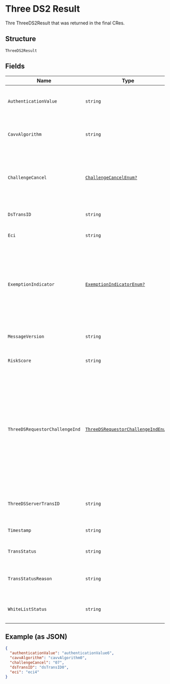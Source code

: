 
# Three DS2 Result

Thre ThreeDS2Result that was returned in the final CRes.

## Structure

`ThreeDS2Result`

## Fields

| Name | Type | Tags | Description |
|  --- | --- | --- | --- |
| `AuthenticationValue` | `string` | Optional | The `authenticationValue` value as defined in the 3D Secure 2 specification. |
| `CavvAlgorithm` | `string` | Optional | The algorithm used by the ACS to calculate the authentication value, only for Cartes Bancaires integrations. |
| `ChallengeCancel` | [`ChallengeCancelEnum?`](../../doc/models/challenge-cancel-enum.md) | Optional | Indicator informing the Access Control Server (ACS) and the Directory Server (DS) that the authentication has been cancelled. For possible values, refer to [3D Secure API reference](https://docs.adyen.com/online-payments/3d-secure/api-reference#mpidata). |
| `DsTransID` | `string` | Optional | The `dsTransID` value as defined in the 3D Secure 2 specification. |
| `Eci` | `string` | Optional | The `eci` value as defined in the 3D Secure 2 specification. |
| `ExemptionIndicator` | [`ExemptionIndicatorEnum?`](../../doc/models/exemption-indicator-enum.md) | Optional | Indicates the exemption type that was applied by the issuer to the authentication, if exemption applied.<br>Allowed values:<br><br>* `lowValue`<br>* `secureCorporate`<br>* `trustedBeneficiary`<br>* `transactionRiskAnalysis` |
| `MessageVersion` | `string` | Optional | The `messageVersion` value as defined in the 3D Secure 2 specification. |
| `RiskScore` | `string` | Optional | Risk score calculated by Cartes Bancaires Directory Server (DS). |
| `ThreeDSRequestorChallengeInd` | [`ThreeDSRequestorChallengeIndEnum?`](../../doc/models/three-ds-requestor-challenge-ind-enum.md) | Optional | Indicates whether a challenge is requested for this transaction. Possible values:<br><br>* **01** — No preference<br>* **02** — No challenge requested<br>* **03** — Challenge requested (3DS Requestor preference)<br>* **04** — Challenge requested (Mandate)<br>* **05** — No challenge (transactional risk analysis is already performed)<br>* **06** — Data Only |
| `ThreeDSServerTransID` | `string` | Optional | The `threeDSServerTransID` value as defined in the 3D Secure 2 specification. |
| `Timestamp` | `string` | Optional | The `timestamp` value of the 3D Secure 2 authentication. |
| `TransStatus` | `string` | Optional | The `transStatus` value as defined in the 3D Secure 2 specification. |
| `TransStatusReason` | `string` | Optional | Provides information on why the `transStatus` field has the specified value. For possible values, refer to [our docs](https://docs.adyen.com/online-payments/3d-secure/api-reference#possible-transstatusreason-values). |
| `WhiteListStatus` | `string` | Optional | The `whiteListStatus` value as defined in the 3D Secure 2 specification. |

## Example (as JSON)

```json
{
  "authenticationValue": "authenticationValue6",
  "cavvAlgorithm": "cavvAlgorithm0",
  "challengeCancel": "07",
  "dsTransID": "dsTransID0",
  "eci": "eci4"
}
```

